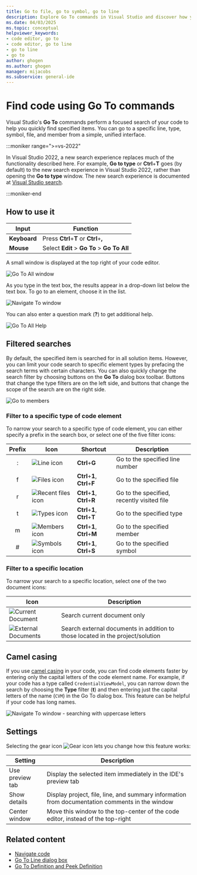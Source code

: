 ```yaml
---
title: Go to file, go to symbol, go to line
description: Explore Go To commands in Visual Studio and discover how you can use them to to perform focused and filtered searches of your code.
ms.date: 04/03/2025
ms.topic: conceptual
helpviewer_keywords:
- code editor, go to
- code editor, go to line
- go to line
- go to
author: ghogen
ms.author: ghogen
manager: mijacobs
ms.subservice: general-ide
---
```

# Find code using Go To commands

Visual Studio's **Go To** commands perform a focused search of your code to help you quickly find specified items. You can go to a specific line, type, symbol, file, and member from a simple, unified interface.

:::moniker range=">=vs-2022"

In Visual Studio 2022, a new search experience replaces much of the functionality described here. For example, **Go to type** or **Ctrl**+**T** goes (by default) to the new search experience in Visual Studio 2022, rather than opening the **Go to type** window. The new search experience is documented at [Visual Studio search](visual-studio-search.md).

:::moniker-end

## How to use it

Input | Function
------------ | ---
**Keyboard** | Press **Ctrl**+**T** or **Ctrl**+**,**
**Mouse** | Select **Edit** > **Go To** > **Go To All**

A small window is displayed at the top right of your code editor.

![Go To All window](media/go-to-all.png)

As you type in the text box, the results appear in a drop-down list below the text box. To go to an element, choose it in the list.

![Navigate To window](../ide/media/vside_navigatetowindow.png)

You can also enter a question mark (**?**) to get additional help.

![Go To All Help](media/go-to-all-help.png)

## Filtered searches

By default, the specified item is searched for in all solution items. However, you can limit your code search to specific element types by prefacing the search terms with certain characters. You can also quickly change the search filter by choosing buttons on the **Go To** dialog box toolbar. Buttons that change the type filters are on the left side, and buttons that change the scope of the search are on the right side.

![Go to members](../ide/media/vside_navigation_toolbar.png)

### Filter to a specific type of code element

To narrow your search to a specific type of code element, you can either specify a prefix in the search box, or select one of the five filter icons:

Prefix | Icon | Shortcut | Description
:-: | - | - | -
:| ![Line icon](media/gotoall-line-icon.png) | **Ctrl**+**G** | Go to the specified line number
f| ![Files icon](media/gotoall-files-icon.png) | **Ctrl**+**1**, **Ctrl**+**F** | Go to the specified file
r| ![Recent files icon](media/gotoall-recent-files-icon.png) | **Ctrl**+**1**, **Ctrl**+**R** | Go to the specified, recently visited file
t| ![Types icon](media/gotoall-types-icon.png) | **Ctrl**+**1**, **Ctrl**+**T** | Go to the specified type
m| ![Members icon](media/gotoall-members-icon.png) | **Ctrl**+**1**, **Ctrl**+**M** | Go to the specified member
\#| ![Symbols icon](media/gotoall-symbols-icon.png) | **Ctrl**+**1**, **Ctrl**+**S** | Go to the specified symbol

### Filter to a specific location

To narrow your search to a specific location, select one of the two document icons:

Icon | Description
---- | ---
![Current Document](media/gotoall_currentdocument.png) | Search current document only
![External Documents](media/gotoall_external.png) | Search external documents in addition to those located in the project/solution

## Camel casing

If you use [camel casing](https://en.wikipedia.org/wiki/Camel_case) in your code, you can find code elements faster by entering only the capital letters of the code element name. For example, if your code has a type called `CredentialViewModel`, you can narrow down the search by choosing the **Type** filter (**t**) and then entering just the capital letters of the name (`CVM`) in the Go To dialog box. This feature can be helpful if your code has long names.

![Navigate To window - searching with uppercase letters](../ide/media/vside_uppercasesearch.png)

## Settings

Selecting the gear icon ![Gear icon](media/gotoall_gear.png) lets you change how this feature works:

Setting | Description
------- | ---
Use preview tab | Display the selected item immediately in the IDE's preview tab
Show details | Display project, file, line, and summary information from documentation comments in the window
Center window | Move this window to the top-center of the code editor, instead of the top-right

## Related content

- [Navigate code](../ide/navigating-code.md)
- [Go To Line dialog box](../ide/reference/go-to-line.md)
- [Go To Definition and Peek Definition](../ide/go-to-and-peek-definition.md)
